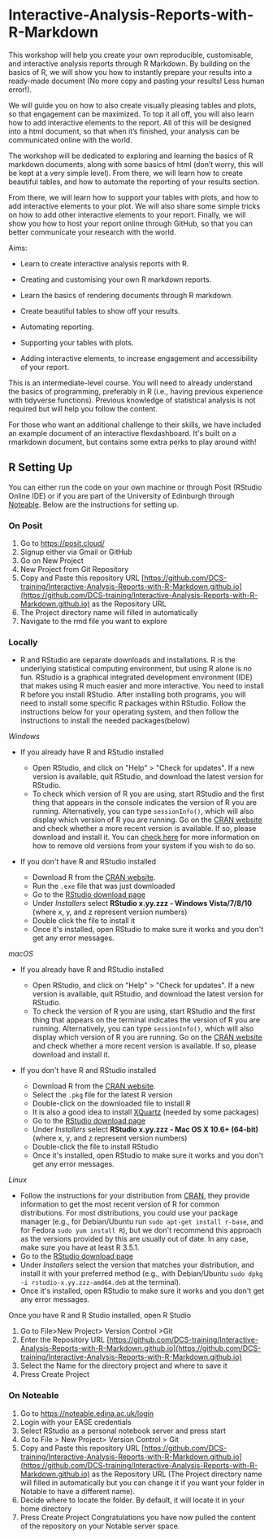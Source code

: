 # Interactive-Analysis-Reports-with-R-Markdown

This workshop will help you create your own reproducible, customisable, and interactive analysis reports through R Markdown. By building on the basics of R, we will show you how to instantly prepare your results into a ready-made document (No more copy and pasting your results! Less human error!).

We will guide you on how to also create visually pleasing tables and plots, so that engagement can be maximized. To top it all off, you will also learn how to add interactive elements to the report. All of this will be designed into a html document, so that when it’s finished, your analysis can be communicated online with the world.

The workshop will be dedicated to exploring and learning the basics of R markdown documents, along with some basics of html (don’t worry, this will be kept at a very simple level). From there, we will learn how to create beautiful tables, and how to automate the reporting of your results section.

From there, we will learn how to support your tables with plots, and how to add interactive elements to your plot. We will also share some simple tricks on how to add other interactive elements to your report. Finally, we will show you how to host your report online through GitHub, so that you can better communicate your research with the world.

Aims:

* Learn to create interactive analysis reports with R.

* Creating and customising your own R markdown reports.

* Learn the basics of rendering documents through R markdown.

* Create beautiful tables to show off your results.

* Automating reporting.

* Supporting your tables with plots.

* Adding interactive elements, to increase engagement and accessibility of your report.


This is an intermediate-level course. You will need to already understand the basics of programming, preferably in R (i.e., having previous experience with tidyverse functions). Previous knowledge of statistical analysis is not required but will help you follow the content.

For those who want an additional challenge to their skills, we have included an example document of an interactive flexdashboard. It's built on a rmarkdown document, but contains some extra perks to play around with!

## R Setting Up

You can either run the code on your own machine or through Posit (RStudio Online IDE) or if you are part of the University of Edinburgh through [Noteable](https://noteable.edina.ac.uk/).
Below are the instructions for setting up. 


### On Posit

1. Go to https://posit.cloud/
2. Signup either via Gmail or GitHub
3. Go on New Project
4. New Project from Git Repository
5. Copy and Paste this repository URL  [https://github.com/DCS-training/Interactive-Analysis-Reports-with-R-Markdown.github.io](https://github.com/DCS-training/Interactive-Analysis-Reports-with-R-Markdown.github.io) as the Repository URL
6. The Project directory name will filled in automatically
7. Navigate to the rmd file you want to explore

### Locally

- R and RStudio are separate downloads and installations. R is the underlying statistical computing environment, but using R alone is no fun. RStudio is a graphical integrated development environment (IDE) that makes using R much easier and more interactive. You need to install R before you install RStudio. After installing both programs, you will need to install some specific R packages within RStudio. Follow the instructions below for your operating system, and then follow the instructions to install the needed packages(below)

_Windows_

- If you already have R and RStudio installed

  - Open RStudio, and click on "Help" > "Check for updates". If a new version is available, quit RStudio, and download the latest version for RStudio.
  - To check which version of R you are using, start RStudio and the first thing that appears in the console indicates the version of R you are running. Alternatively, you can type `sessionInfo()`, which will also display which version of R you are running. Go on the [CRAN website](https://cran.r-project.org/bin/windows/base/) and check whether a more recent version is available. If so, please download and install it. You can [check here](https://cran.r-project.org/bin/windows/base/rw-FAQ.html#How-do-I-UNinstall-R_003f) for more information on how to remove old versions from your system if you wish to do so.

- If you don't have R and RStudio installed

  - Download R from the [CRAN website](https://cran.r-project.org/bin/windows/base/release.htm).
  - Run the `.exe` file that was just downloaded
  - Go to the [RStudio download page](https://www.rstudio.com/products/rstudio/download/#download)
  - Under _Installers_ select **RStudio x.yy.zzz - Windows Vista/7/8/10** (where x, y, and z represent version numbers)
  - Double click the file to install it
  - Once it's installed, open RStudio to make sure it works and you don't get any error messages.

_macOS_

- If you already have R and RStudio installed

  - Open RStudio, and click on "Help" > "Check for updates". If a new version is available, quit RStudio, and download the latest version for RStudio.
  - To check the version of R you are using, start RStudio and the first thing that appears on the terminal indicates the version of R you are running. Alternatively, you can type `sessionInfo()`, which will also display which version of R you are running. Go on the [CRAN website](https://cran.r-project.org/bin/macosx/) and check whether a more recent version is available. If so, please download and install it.

- If you don't have R and RStudio installed

  - Download R from the [CRAN website](https://cran.r-project.org/bin/macosx/).
  - Select the `.pkg` file for the latest R version
  - Double-click on the downloaded file to install R
  - It is also a good idea to install [XQuartz](https://www.xquartz.org/) (needed by some packages)
  - Go to the [RStudio download page](https://www.rstudio.com/products/rstudio/download/#download)
  - Under _Installers_ select **RStudio x.yy.zzz - Mac OS X 10.6+ (64-bit)** (where x, y, and z represent version numbers)
  - Double-click the file to install RStudio
  - Once it's installed, open RStudio to make sure it works and you don't get any error messages.

_Linux_

- Follow the instructions for your distribution from [CRAN](https://cloud.r-project.org/bin/linux), they provide information to get the most recent version of R for common distributions. For most distributions, you could use your package manager (e.g., for Debian/Ubuntu run `sudo apt-get install r-base`, and for Fedora `sudo yum install R`), but we don't recommend this approach as the versions provided by this are usually out of date. In any case, make sure you have at least R 3.5.1.
- Go to the [RStudio download page](https://www.rstudio.com/products/rstudio/download/#download)
- Under _Installers_ select the version that matches your distribution, and install it with your preferred method (e.g., with Debian/Ubuntu `sudo dpkg -i rstudio-x.yy.zzz-amd64.deb` at the terminal).
- Once it's installed, open RStudio to make sure it works and you don't get any
  error messages.

Once you have R and R Studio installed, open R Studio

1.  Go to File>New Project> Version Control >Git
2.  Enter the Repository URL  [https://github.com/DCS-training/Interactive-Analysis-Reports-with-R-Markdown.github.io](https://github.com/DCS-training/Interactive-Analysis-Reports-with-R-Markdown.github.io)
3.  Select the Name for the directory project and where to save it
4.  Press Create Project

### On Noteable
1. Go to https://noteable.edina.ac.uk/login
2. Login with your EASE credentials
3. Select RStudio as a personal notebook server and press start
4. Go to File > New Project> Version Control > Git
5. Copy and Paste this repository URL [https://github.com/DCS-training/Interactive-Analysis-Reports-with-R-Markdown.github.io](https://github.com/DCS-training/Interactive-Analysis-Reports-with-R-Markdown.github.io) as the Repository URL (The Project directory name will filled in automatically but you can change it if you want your folder in Notable to have a different name).
6. Decide where to locate the folder. By default, it will locate it in your home directory
7. Press Create Project
Congratulations you have now pulled the content of the repository on your Notable server space.

  
